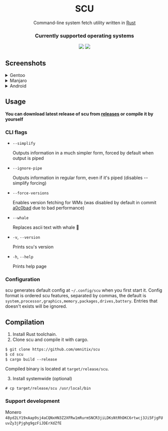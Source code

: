 <div align="center">
  
# SCU
Command-line system fetch utility written in [Rust](https://www.rust-lang.org)
  
### Currently supported operating systems
<img src="https://img.shields.io/badge/Linux-FCC624?style=for-the-badge&logo=linux&logoColor=black">
<img src="https://img.shields.io/badge/Android-3DDC84?style=for-the-badge&logo=android&logoColor=white">

</div>

## Screenshots
<details height="100px"><summary>Gentoo</summary>
<div>

![gentoo](images/gentoo.png)
</div>
</details>
<details height="100px"><summary>Manjaro</summary>
<div>

![manjaro](images/manjaro.png)
</div>
</details>
<details height="100px"><summary>Android</summary>
<div>

> Running in termux

![android](images/android.png)
</div>
</details>

## Usage

**You can download latest release of scu from [releases](https://github.com/omnitix/scu/releases/latest) or compile it by yourself**

### CLI flags

* `--simplify`

  Outputs information in a much simpler form, forced by default when output is piped
* `--ignore-pipe`

  Outputs information in regular form, even if it's piped (disables --simplify forcing)
* `--force-versions`

  Enables version fetching for WMs (was disabled by default in commit [a0c0bad](https://github.com/omnitix/scu/commit/a0c0badaa2b506496558797c3a02957ece0f3ff9#diff-cdbbefc12a476b75b1d5602de3f284eb522c71cbd5c88328ccc775177991932c) due to bad performance)
* `--whale`

  Replaces ascii text with whale 🐳
* `-v`, `--version`

  Prints scu's version

* `-h`, `--help`

  Prints help page

### Configuration

scu generates default config at `~/.config/scu` when you first start it.
Config format is ordered scu features, separated by commas, the default is `system,processor,graphics,memory,packages,drives,battery`.
Entries that doesn't exists will be ignored.

## Compilation

1. Install Rust toolchain.
2. Clone scu and compile it with cargo.

``` shell
$ git clone https://github.com/omnitix/scu
$ cd scu
$ cargo build --release
```

Compiled binary is located at `target/release/scu`.

3. Install systemwide (optional)
```
# cp target/release/scu /usr/local/bin
```

### Support development
Monero ```48yd2LY19xAap9sj4aCQNxHN3Z2XFRw1mRurmSNCR3jiLDKsNtRhDKC6rtwcj3Ji5FjgFUuvZy3jPjghg9gzFiJDErXdZfE```
